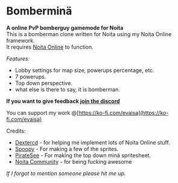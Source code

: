 # Bomberminä
**A online PvP bomberguy gamemode for Noita**  
This is a bomberman clone written for Noita using my Noita Online framework.  
It requires [Noita Online](https://github.com/EvaisaDev/noita-online) to function.  

*Features:*
- Lobby settings for map size, powerups percentage, etc.
- 7 powerups.
- Top down perspective.
- what else is there to say, it is bomberman.

**If you want to give feedback [join the discord](https://discord.com/invite/zJyUSHGcme)**  

You can support my work @[https://ko-fi.com/evaisa](https://ko-fi.com/evaisa)

Credits:
- [Dextercd](https://github.com/dextercd) - for helping me implement lots of Noita Online stuff.
- [Spoopy](https://steamcommunity.com/id/FunnySpoopyGhostBoiWithHatThingy/) - For making a few of the sprites.
- [PirateSee](https://steamcommunity.com/profiles/76561199215726890) - For making the top down minä spritesheet.
- [Noita Community](https://discord.gg/noita) - for being fucking awesome

*If I forgot to mention someone please hit me up.*
